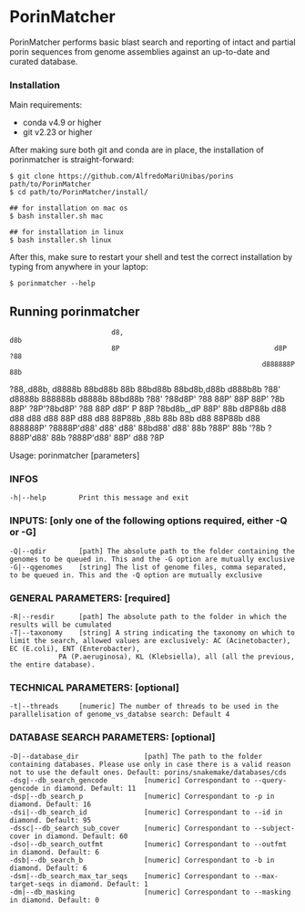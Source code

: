 # PorinMatcher
PorinMatcher performs basic blast search and reporting of intact and partial porin sequences from genome assemblies against an up-to-date and curated database.
### Installation
Main requirements:
- conda v4.9 or higher
- git v2.23 or higher

After making sure both git and conda are in place, the installation of porinmatcher is straight-forward:

```
$ git clone https://github.com/AlfredoMariUnibas/porins path/to/PorinMatcher
$ cd path/to/PorinMatcher/install/

## for installation on mac os
$ bash installer.sh mac 

## for installation in linux
$ bash installer.sh linux
```

After this, make sure to restart your shell and test the correct installation by typing from anywhere in your laptop:

`$ porinmatcher --help`

## Running porinmatcher


                             d8,                                                  d8b
                             8P                                      d8P          ?88
                                                                  d888888P         88b
?88,.d88b, d8888b   88bd88b  88b  88bd88b   88bd8b,d88b  d888b8b    ?88'   d8888b  888888b  d8888b  88bd88b
 ?88'  ?88d8P' ?88  88P'     88P  88P' ?8b  88P' ?8P'?8bd8P' ?88    88P   d8P'  P  88P  ?8bd8b_,dP  88P'
  88b  d8P88b  d88 d88      d88  d88   88P d88  d88  88P88b  ,88b   88b   88b     d88   88P88b     d88
  888888P' ?8888P'd88'     d88' d88'   88bd88' d88'  88b ?88P' 88b  '?8b   ?888P'd88'   88b ?888P'd88'
  88P'
 d88
 ?8P


Usage: porinmatcher [parameters]

### INFOS

    -h|--help        Print this message and exit

### INPUTS: [only one of the following options required, either -Q or -G]

    -Q|--qdir        [path] The absolute path to the folder containing the genomes to be queued in. This and the -G option are mutually exclusive
    -G|--qgenomes    [string] The list of genome files, comma separated, to be queued in. This and the -Q option are mutually exclusive

### GENERAL PARAMETERS: [required]

    -R|--resdir      [path] The absolute path to the folder in which the results will be cumulated
    -T|--taxonomy    [string] A string indicating the taxonomy on which to limit the search, allowed values are exclusively: AC (Acinetobacter), EC (E.coli), ENT (Enterobacter),
				PA (P.aeruginosa), KL (Klebsiella), all (all the previous, the entire database).

### TECHNICAL PARAMETERS: [optional]

    -t|--threads     [numeric] The number of threads to be used in the parallelisation of genome_vs_databse search: Default 4

### DATABASE SEARCH PARAMETERS: [optional]

    -D|--database_dir                [path] The path to the folder containing databases. Please use only in case there is a valid reason not to use the default ones. Default: porins/snakemake/databases/cds
    -dsg|--db_search_gencode         [numeric] Correspondant to --query-gencode in diamond. Default: 11
    -dsp|--db_search_p               [numeric] Correspondant to -p in diamond. Default: 16
    -dsi|--db_search_id              [numeric] Correspondant to --id in diamond. Default: 95
    -dssc|--db_search_sub_cover      [numeric] Correspondant to --subject-cover in diamond. Default: 60
    -dso|--db_search_outfmt          [numeric] Correspondant to --outfmt in diamond. Default: 6
    -dsb|--db_search_b               [numeric] Correspondant to -b in diamond. Default: 6
    -dsm|--db_search_max_tar_seqs    [numeric] Correspondant to --max-target-seqs in diamond. Default: 1
    -dm|--db_masking                 [numeric] Correspondant to --masking in diamond. Default: 0
